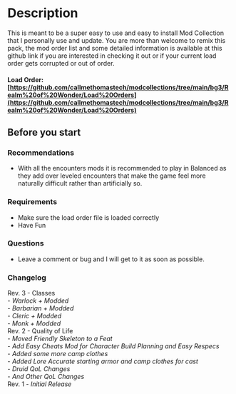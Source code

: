 # Description
This is meant to be a super easy to use and easy to install Mod Collection that I personally use and update. You are more than welcome to remix this pack, the mod order list and some detailed information is available at this github link if you are interested in checking it out or if your current load order gets corrupted or out of order.
#### Load Order: [https://github.com/callmethomastech/modcollections/tree/main/bg3/Realm%20of%20Wonder/Load%20Orders](https://github.com/callmethomastech/modcollections/tree/main/bg3/Realm%20of%20Wonder/Load%20Orders)

## Before you start
### Recommendations
- With all the encounters mods it is recommended to play in Balanced as they add over leveled encounters that make the game feel more naturally difficult rather than artificially so.
### Requirements
- Make sure the load order file is loaded correctly
- Have Fun
### Questions
 - Leave a comment or bug and I will get to it as soon as possible.

### Changelog
Rev. 3 - Classes\
    - *Warlock + Modded*\
    - *Barbarian + Modded*\
    - *Cleric + Modded*\
    - *Monk + Modded*\
Rev. 2 - Quality of Life\
    -  *Moved Friendly Skeleton to a Feat*\
    -  *Add Easy Cheats Mod for Character Build Planning and Easy Respecs*\
    -  *Added some more camp clothes*\
    -  *Added Lore Accurate starting armor and camp clothes for cast*\
    -  *Druid QoL Changes*\
    -  *And Other QoL Changes*\
Rev. 1 - *Initial Release*